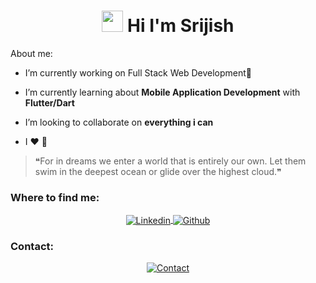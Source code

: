 
 <h1 align="center"> <img src="https://emoji.gg/assets/emoji/7279-vibecat.gif" width="34"/> Hi I'm Srijish </h1>

<p>About me:</p>

- I’m currently working on Full Stack Web Development🤔

- I’m currently learning about <b>Mobile Application Development</b> with <b>Flutter/Dart</b>

- I’m looking to collaborate on <b>everything i can</b>

- I ❤️ 🦉

> ❝For in dreams we enter a world that is entirely our own. Let them swim in the deepest ocean or glide over the highest cloud.❞

<h3 align="left">Where to find me:</h3>
<p align="center">
 <a href="https://linkedin.com/in/srijish-r" target="_blank">
  <picture>
    <source media="(prefers-color-scheme: dark)" srcset="https://img.shields.io/badge/Linkedin-%230D1117.svg?&style=for-the-badge&logo=Linkedin&logoColor=white">
    <img align="center" alt="Linkedin" src="https://img.shields.io/badge/Linkedin-%23ffffff.svg?&style=for-the-badge&logo=Linkedin&logoColor=black">
  </picture>
 </a>
 <a href="https://github.com/srijsihrj28" target="_blank">
  <picture>
    <source media="(prefers-color-scheme: dark)" srcset="https://img.shields.io/badge/GitHub-%230D1117?style=for-the-badge&logo=github&logoColor=white">
    <img align="center" alt="Github" src="https://img.shields.io/badge/GitHub-white?style=for-the-badge&logo=github&logoColor=black">
  </picture>
 </a>
</p>

<p>
<h3 align="left">Contact:</h3>
<div align="center">
 <a href="mailto:srijishrj@gmail.com">
  <picture>
    <source media="(prefers-color-scheme: dark)" srcset="https://img.shields.io/badge/-srijishrj@gmail.com-%230D1117?style=for-the-badge&logo=Mail.Ru&logoColor=white&link=mailto:srijishrj@gmail.com">
    <img align="center" alt="Contact" src="https://img.shields.io/badge/-srijishrj@gmail.com-white?style=for-the-badge&logo=Mail.Ru&logoColor=black&link=mailto:srijishrj@gmail.com">
  </picture>
 </a>
 </div>
 </p>
